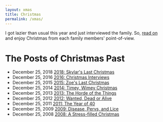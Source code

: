 ```yaml
---
layout: xmas
title: Christmas
permalink: /xmas/
---
```


<p class='xmas-blurb'>
I got lazier than usual this year and just interviewed the family. So, <a href='/xmas/2016'> read on</a> and enjoy Christmas from each family members' point-of-view.
</p>

# The Posts of Christmas Past
<ul class="posts">
  <li style="background: url(/images/xmas2016/square.png) left center/cover no-repeat">
    <span class="post-date">December 25, 2018 </span>
      <a class="post-link" href="/xmas/2018/christmas2018.pdf">2018: Skylar's Last Christmas</a>
  </li>
  <li style="background: url(/images/xmas2016/square.png) left center/cover no-repeat">
    <span class="post-date">December 25, 2016 </span>
      <a class="post-link" href="/xmas/2016">2016: Christmas Interviews</a>
  </li>
  <li style="background: url(/images/xmas2015/zoe_selfie.jpg) left center/cover no-repeat">
    <span class="post-date">December 25, 2015 </span>
      <a class="post-link" href="/xmas/2015">2015: Zoe's Last Christmas</a>
  </li>
  <li style="background: url(/images/xmas2014/main.jpg) left center/cover no-repeat">
    <span class="post-date">December 25, 2014 </span>
      <a class="post-link" href="/xmas/2012">2014: Timey, Wimey Christmas</a>
  </li>
  <li style="background: url(/images/xmas2013/witw.jpg) left center/cover no-repeat">
    <span class="post-date">December 25, 2013 </span>
      <a class="post-link" href="/xmas/2012">2013: The Horde of the Things</a>
  </li>
  <li style="background: url(/images/xmas2012/wanted.jpg) left center/cover no-repeat">
    <span class="post-date">December 25, 2012 </span>
      <a class="post-link" href="/xmas/2012">2012: Wanted, Dead or Alive</a>
  </li>
  <li style="background: url(/images/xmas2011/xmas2011.jpg) left center/cover no-repeat">
    <span class="post-date">December 25, 2011 </span>
      <a class="post-link" href="/xmas/2011">2011: The Year of 40</a>
  </li>
  <li style="background: url(/images/xmas2009/index_files/us.jpg) left center/cover no-repeat">
    <span class="post-date">December 25, 2009 </span>
      <a class="post-link" href="/images/xmas2009">2009: Disease, Pervs, and Lice</a>
  </li>
  <li style="background: url(/images/xmas2008/xmas2008.png) left center/cover no-repeat">
    <span class="post-date">December 25, 2008 </span>
      <a class="post-link" href="/images/xmas2008/xmas2008.pdf">2008: A Stress-filled Christmas</a>
  </li>
</ul>
